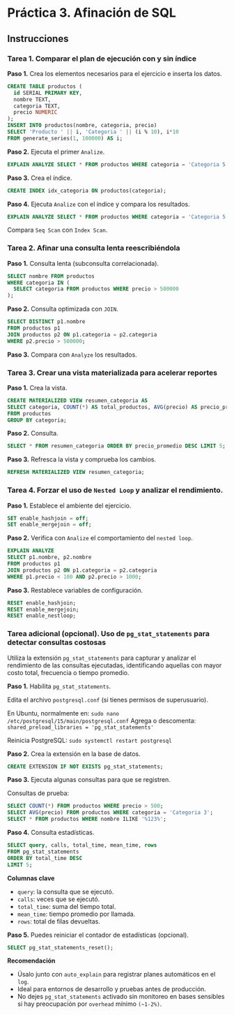 # Práctica 3. Afinación de SQL
## Instrucciones
### Tarea 1. Comparar el plan de ejecución con y sin índice

**Paso 1.** Crea los elementos necesarios para el ejercicio e inserta los datos.

```sql
CREATE TABLE productos (
  id SERIAL PRIMARY KEY,
  nombre TEXT,
  categoria TEXT,
  precio NUMERIC
);
INSERT INTO productos(nombre, categoria, precio)
SELECT 'Producto ' || i, 'Categoria ' || (i % 10), i*10
FROM generate_series(1, 100000) AS i;
```

**Paso 2.** Ejecuta el primer `Analize`.

```sql
EXPLAIN ANALYZE SELECT * FROM productos WHERE categoria = 'Categoria 5';
```

**Paso 3.** Crea el índice.
```sql
CREATE INDEX idx_categoria ON productos(categoria);
```

**Paso 4.** Ejecuta `Analize` con el índice y compara los resultados.

```sql
EXPLAIN ANALYZE SELECT * FROM productos WHERE categoria = 'Categoria 5';
```
Compara `Seq Scan` con `Index Scan`.


### Tarea 2. Afinar una consulta lenta reescribiéndola

**Paso 1.** Consulta lenta (subconsulta correlacionada).
```sql
SELECT nombre FROM productos
WHERE categoria IN (
  SELECT categoria FROM productos WHERE precio > 500000
);
```

**Paso 2.** Consulta optimizada con `JOIN`.
```sql
SELECT DISTINCT p1.nombre
FROM productos p1
JOIN productos p2 ON p1.categoria = p2.categoria
WHERE p2.precio > 500000;
```

**Paso 3.** Compara con `Analyze` los resultados.


### Tarea 3. Crear una vista materializada para acelerar reportes

**Paso 1.** Crea la vista.
```sql
CREATE MATERIALIZED VIEW resumen_categoria AS
SELECT categoria, COUNT(*) AS total_productos, AVG(precio) AS precio_promedio
FROM productos
GROUP BY categoria;
```

**Paso 2.** Consulta.
```sql
SELECT * FROM resumen_categoria ORDER BY precio_promedio DESC LIMIT 5;
```

**Paso 3.** Refresca la vista y comprueba los cambios.
```sql
REFRESH MATERIALIZED VIEW resumen_categoria;
```

### Tarea 4. Forzar el uso de `Nested Loop` y analizar el rendimiento.

**Paso 1.** Establece el ambiente del ejercicio.

```sql
SET enable_hashjoin = off;
SET enable_mergejoin = off;
```

**Paso 2.** Verifica con `Analize` el comportamiento del `nested loop`.

```sql
EXPLAIN ANALYZE
SELECT p1.nombre, p2.nombre
FROM productos p1
JOIN productos p2 ON p1.categoria = p2.categoria
WHERE p1.precio < 100 AND p2.precio > 1000;
```

**Paso 3.** Restablece variables de configuración.
```sql
RESET enable_hashjoin;
RESET enable_mergejoin;
RESET enable_nestloop;
```

### Tarea adicional (opcional). Uso de `pg_stat_statements` para detectar consultas costosas

Utiliza la extensión `pg_stat_statements` para capturar y analizar el rendimiento de las consultas ejecutadas, identificando aquellas con mayor costo total, frecuencia o tiempo promedio.

**Paso 1.** Habilita `pg_stat_statements`.

Edita el archivo `postgresql.conf` (si tienes permisos de superusuario).

En Ubuntu, normalmente en:
`sudo nano /etc/postgresql/15/main/postgresql.conf`
Agrega o descomenta:
`shared_preload_libraries = 'pg_stat_statements'`

Reinicia PostgreSQL:
`sudo systemctl restart postgresql`

**Paso 2.** Crea la extensión en la base de datos.
```sql
CREATE EXTENSION IF NOT EXISTS pg_stat_statements;
```

**Paso 3.** Ejecuta algunas consultas para que se registren.

Consultas de prueba:
```sql
SELECT COUNT(*) FROM productos WHERE precio > 500;
SELECT AVG(precio) FROM productos WHERE categoria = 'Categoria 3';
SELECT * FROM productos WHERE nombre ILIKE '%123%';
```

**Paso 4.** Consulta estadísticas.

```sql
SELECT query, calls, total_time, mean_time, rows
FROM pg_stat_statements
ORDER BY total_time DESC
LIMIT 5;
```

**Columnas clave**
- `query`: la consulta que se ejecutó.
- `calls`: veces que se ejecutó.
- `total_time`: suma del tiempo total.
- `mean_time`: tiempo promedio por llamada.
- `rows`: total de filas devueltas.

**Paso 5.** Puedes reiniciar el contador de estadísticas (opcional).

```sql
SELECT pg_stat_statements_reset();
```

**Recomendación**
- Úsalo junto con `auto_explain` para registrar planes automáticos en el `log`.
- Ideal para entornos de desarrollo y pruebas antes de producción.
- No dejes `pg_stat_statements` activado sin monitoreo en bases sensibles si hay preocupación por `overhead` mínimo `(~1-2%)`.


